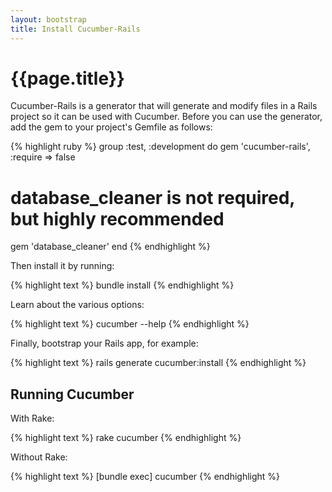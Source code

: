 ```yaml
---
layout: bootstrap
title: Install Cucumber-Rails
---
```

# {{page.title}}

Cucumber-Rails is a generator that will generate and modify files in a Rails project so it can be used with Cucumber.
Before you can use the generator, add the gem to your project's Gemfile as follows:

{% highlight ruby %}
group :test, :development do
  gem 'cucumber-rails', :require => false
  # database_cleaner is not required, but highly recommended
  gem 'database_cleaner'
end
{% endhighlight %}

Then install it by running:

{% highlight text %}
bundle install
{% endhighlight %}

Learn about the various options:

{% highlight text %}
cucumber --help
{% endhighlight %}

Finally, bootstrap your Rails app, for example:

{% highlight text %}
rails generate cucumber:install
{% endhighlight %}

## Running Cucumber

With Rake:

{% highlight text %}
rake cucumber
{% endhighlight %}

Without Rake:

{% highlight text %}
[bundle exec] cucumber
{% endhighlight %}
